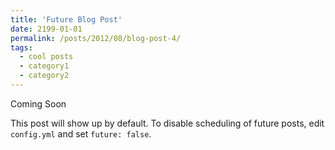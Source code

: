 ```yaml
---
title: 'Future Blog Post'
date: 2199-01-01
permalink: /posts/2012/08/blog-post-4/
tags:
  - cool posts
  - category1
  - category2
---
```


Coming Soon

This post will show up by default. To disable scheduling of future posts, edit `config.yml` and set `future: false`. 
